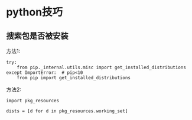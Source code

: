 # python技巧

## 搜索包是否被安装

方法1:

	try:
		from pip._internal.utils.misc import get_installed_distributions
	except ImportError:  # pip<10
		from pip import get_installed_distributions

方法2:

	import pkg_resources

	dists = [d for d in pkg_resources.working_set]
